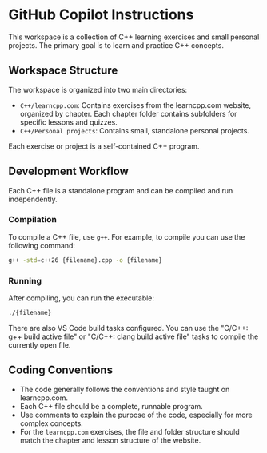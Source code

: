 # GitHub Copilot Instructions

This workspace is a collection of C++ learning exercises and small personal projects. The primary goal is to learn and practice C++ concepts.

## Workspace Structure

The workspace is organized into two main directories:

- `C++/learncpp.com`: Contains exercises from the learncpp.com website, organized by chapter. Each chapter folder contains subfolders for specific lessons and quizzes.
- `C++/Personal projects`: Contains small, standalone personal projects.

Each exercise or project is a self-contained C++ program.

## Development Workflow

Each C++ file is a standalone program and can be compiled and run independently.

### Compilation

To compile a C++ file, use `g++`. For example, to compile you can use the following command:

```bash
g++ -std=c++26 {filename}.cpp -o {filename}
```

### Running

After compiling, you can run the executable:

```bash
./{filename}
```

There are also VS Code build tasks configured. You can use the "C/C++: g++ build active file" or "C/C++: clang build active file" tasks to compile the currently open file.

## Coding Conventions

- The code generally follows the conventions and style taught on learncpp.com.
- Each C++ file should be a complete, runnable program.
- Use comments to explain the purpose of the code, especially for more complex concepts.
- For the `learncpp.com` exercises, the file and folder structure should match the chapter and lesson structure of the website.
